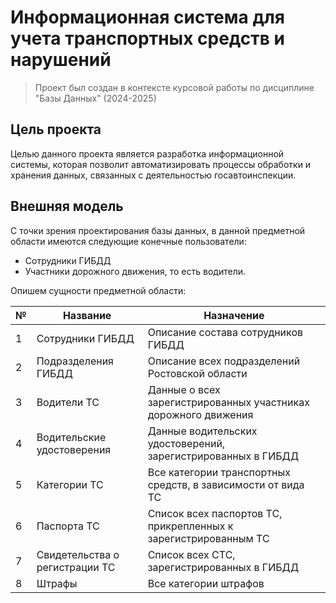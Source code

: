 # Информационная система для учета транспортных средств и нарушений
> Проект был создан в контексте курсовой работы по дисциплине "Базы Данных" (2024-2025)

## Цель проекта
Целью данного проекта является разработка информационной системы, которая позволит автоматизировать процессы обработки и хранения данных, связанных с деятельностью госавтоинспекции.

## Внешняя модель
С точки зрения проектирования базы данных, в данной предметной области имеются следующие конечные пользователи: 
- Сотрудники ГИБДД
- Участники дорожного движения, то есть водители.

Опишем сущности предметной области:

| № |	Название | Назначение |
|---|----------|------------|
| 1	|Сотрудники ГИБДД|Описание состава сотрудников ГИБДД|
| 2	|Подразделения ГИБДД|Описание всех подразделений Ростовской области|
| 3	|Водители ТС|Данные о всех зарегистрированных участниках дорожного движения|
| 4	|Водительские удостоверения|Данные водительских удостоверений, зарегистрированных в ГИБДД|
| 5	|Категории ТС|Все категории транспортных средств, в зависимости от вида ТС|
| 6	|Паспорта ТС|Список всех паспортов ТС, прикрепленных к зарегистрированным ТС|
| 7	|Свидетельства о регистрации ТС|Список всех СТС, зарегистрированных в ГИБДД|
| 8	|Штрафы|Все категории штрафов|


